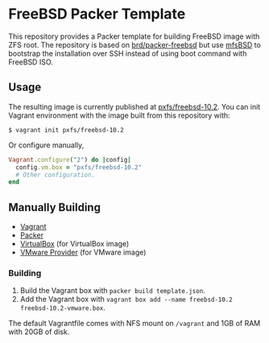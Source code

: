 FreeBSD Packer Template
=======================

This repository provides a Packer template for building FreeBSD image with ZFS root. The repository is based on [brd/packer-freebsd](https://github.com/brd/packer-freebsd) but use [mfsBSD](http://mfsbsd.vx.sk/) to bootstrap the installation over SSH instead of using boot command with FreeBSD ISO.

## Usage

The resulting image is currently published at [pxfs/freebsd-10.2](https://vagrantcloud.com/pxfs/boxes/freebsd-10.2). You can init Vagrant environment with the image built from this repository with:

```shell
$ vagrant init pxfs/freebsd-10.2
```

Or configure manually,

```ruby
Vagrant.configure("2") do |config|
  config.vm.box = "pxfs/freebsd-10.2"
  # Other configuration.
end
```

## Manually Building

* [Vagrant](https://www.vagrantup.com/)
* [Packer](https://www.packer.io/)
* [VirtualBox](https://www.virtualbox.org/) (for VirtualBox image)
* [VMware Provider](https://www.vagrantup.com/vmware) (for VMware image)

### Building

1. Build the Vagrant box with `packer build template.json`.
2. Add the Vagrant box with `vagrant box add --name freebsd-10.2 freebsd-10.2-vmware.box`.

The default Vagrantfile comes with NFS mount on `/vagrant` and 1GB of RAM with 20GB of disk.
